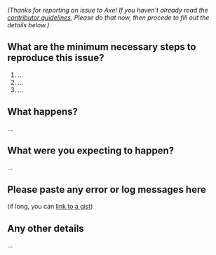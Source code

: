 _(Thanks for reporting an issue to Axe! If you haven't already read the [contributor guidelines](CONTRIBUTING.md), Please do that now, then procede to fill out the details below.)_

## What are the minimum necessary steps to reproduce this issue?

1. …
2. …
3. …

## What happens?

…

## What were you expecting to happen?

…

## Please paste any error or log messages here

(if long, you can [link to a gist](https://gist.github.com/))

## Any other details

…
